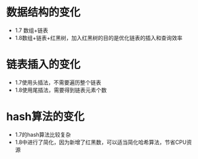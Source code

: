 # 数据结构的变化
- 1.7 数组+链表
- 1.8数组+链表+红黑树，加入红黑树的目的是优化链表的插入和查询效率

# 链表插入的变化
* 1.7使用头插法，不需要遍历整个链表
* 1.8使用尾插法，需要得到链表元素个数

# hash算法的变化
* 1.7的hash算法比较复杂
* 1.8中进行了简化，因为新增了红黑数，可以适当简化哈希算法，节省CPU资源

